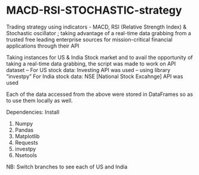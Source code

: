 # MACD-RSI-STOCHASTIC-strategy
Trading strategy using indicators - MACD, RSI (Relative Strength Index) &amp; Stochastic oscillator ; taking advantage of a real-time data grabbing from a trusted free leading enterprise sources for mission-critical financial applications through their API

Taking instances for US & India Stock market and to avail the opportunity of taking a real-time data grabbing, the script was made to work on
API dataset – For US stock data: Investing API was used – using library “investpy”
For India stock data: NSE [National Stock Excahnge] API was used

Each of the data accessed from the above were stored in DataFrames so as to use them locally as well.


Dependencies:
Install
1. Numpy
2. Pandas
3. Matplotlib
4. Requests
5. investpy 
6. Nsetools


NB:
Switch branches to see each of US and India

